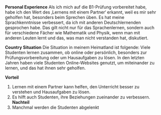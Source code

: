 
 **Personal Experience**
 Als ich mich auf die B1-Prüfung vorbereitet habe, habe ich den Wert des ‚Lernens mit einem Partner‘ erkannt, weil es mir sehr geholfen hat, besonders beim Sprechen üben. Es hat meine Sprachkenntnisse verbessert, da ich mit anderen Deutschlernenden gesprochen habe. Das gilt nicht nur für das Sprachenlernen, sondern auch für verschiedene Fächer wie Mathematik und Physik, wenn man mit anderen Leuten lernt und das, was man nicht verstanden hat, diskutiert.

**Country Situation**
Die Situation in meinem Heimatland ist folgende: Viele Studenten lernen zusammen, ob online oder persönlich, besonders zur Prüfungsvorbereitung oder um Hausaufgaben zu lösen. In den letzten Jahren haben viele Studenten Online-Websites genutzt, um miteinander zu lernen, und das hat ihnen sehr geholfen.

**Vorteil**
1. Lernen mit einem Partner kann helfen, den Unterricht besser zu verstehen und Hausaufgaben zu lösen.    
2. Es hilft auch Studenten, ihre Beziehungen zueinander zu verbessern.
**Nachteil**
1. Manchmal werden die Studenten abgelenkt 